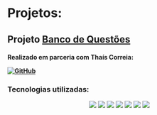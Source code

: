 # Projetos:

<h2>Projeto <a href= "https://github.com/RebornBR/Projetos/tree/main/BancoQuestoes">Banco de Questões</a> </h2>

<h4>Realizado em parceria com Thaís Correia:
  
[![GitHub](https://img.shields.io/badge/Github-000?style=for-the-badge&logo=Github&logoColor=0E76A8)](https://github.com/ThataCorreia/)
</h4>



<h3>Tecnologias utilizadas:</h3>
<div align="center"> 
<img src="https://img.shields.io/badge/Java-000000?style=for-the-badge&logo=openjdk&logoColor=white">
<img src="https://img.shields.io/badge/javascript-000000.svg?style=for-the-badge&logo=javascript&logoColor=%23F7DF1E">
<img src="https://img.shields.io/badge/PostgreSQL-000000?style=for-the-badge&logo=postgresql&logoColor=white">  
<img src="https://img.shields.io/badge/css3-000000.svg?style=for-the-badge&logo=css3&logoColor=white">
<img src="https://img.shields.io/badge/HTML-000000?style=for-the-badge&logo=html5&logoColor=white">
<img src="https://img.shields.io/badge/IntelliJ_IDEA-000000.svg?style=for-the-badge&logo=intellij-idea&logoColor=white">
<img src="https://img.shields.io/badge/Visual_Studio-000000?style=for-the-badge&logo=visual%20studio&logoColor=white">

</div>
